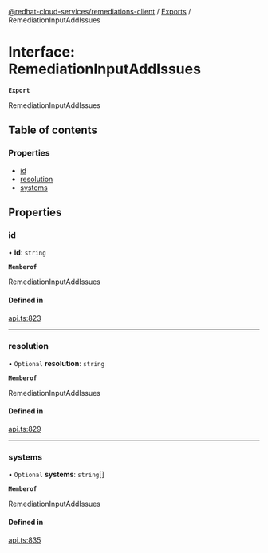 [@redhat-cloud-services/remediations-client](../README.md) / [Exports](../modules.md) / RemediationInputAddIssues

# Interface: RemediationInputAddIssues

**`Export`**

RemediationInputAddIssues

## Table of contents

### Properties

- [id](RemediationInputAddIssues.md#id)
- [resolution](RemediationInputAddIssues.md#resolution)
- [systems](RemediationInputAddIssues.md#systems)

## Properties

### id

• **id**: `string`

**`Memberof`**

RemediationInputAddIssues

#### Defined in

[api.ts:823](https://github.com/RedHatInsights/javascript-clients/blob/main/packages/remediations/api.ts#L823)

___

### resolution

• `Optional` **resolution**: `string`

**`Memberof`**

RemediationInputAddIssues

#### Defined in

[api.ts:829](https://github.com/RedHatInsights/javascript-clients/blob/main/packages/remediations/api.ts#L829)

___

### systems

• `Optional` **systems**: `string`[]

**`Memberof`**

RemediationInputAddIssues

#### Defined in

[api.ts:835](https://github.com/RedHatInsights/javascript-clients/blob/main/packages/remediations/api.ts#L835)
